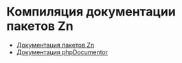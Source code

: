 # Компиляция документации пакетов Zn

* [Документация пакетов Zn](https://zncommunity.github.io/api)
* [Документация phpDocumentor](https://pear.php.net/package/PhpDocumentor/docs/latest/phpDocumentor/tutorial_phpDocumentor.howto.pkg.html)
